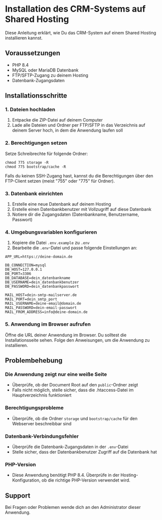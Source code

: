 # Installation des CRM-Systems auf Shared Hosting

Diese Anleitung erklärt, wie Du das CRM-System auf einem Shared Hosting installieren kannst.

## Voraussetzungen

- PHP 8.4
- MySQL oder MariaDB Datenbank
- FTP/SFTP-Zugang zu deinem Hosting
- Datenbank-Zugangsdaten

## Installationsschritte

### 1. Dateien hochladen

1. Entpacke die ZIP-Datei auf deinem Computer
2. Lade alle Dateien und Ordner per FTP/SFTP in das Verzeichnis auf deinem Server hoch, in dem die Anwendung laufen soll

### 2. Berechtigungen setzen

Setze Schreibrechte für folgende Ordner:
```
chmod 775 storage -R
chmod 775 bootstrap/cache -R
```

Falls du keinen SSH-Zugang hast, kannst du die Berechtigungen über den FTP-Client setzen (meist "755" oder "775" für Ordner).

### 3. Datenbank einrichten

1. Erstelle eine neue Datenbank auf deinem Hosting
2. Erstelle einen Datenbankbenutzer mit Vollzugriff auf diese Datenbank
3. Notiere dir die Zugangsdaten (Datenbankname, Benutzername, Passwort)

### 4. Umgebungsvariablen konfigurieren

1. Kopiere die Datei `.env.example` zu `.env`
2. Bearbeite die `.env`-Datei und passe folgende Einstellungen an:

```
APP_URL=https://deine-domain.de

DB_CONNECTION=mysql
DB_HOST=127.0.0.1
DB_PORT=3306
DB_DATABASE=dein_datenbankname
DB_USERNAME=dein_datenbankbenutzer
DB_PASSWORD=dein_datenbankpasswort

MAIL_HOST=dein-smtp-mailserver.de
MAIL_PORT=dein_smtp_port
MAIL_USERNAME=deine-email@domain.de
MAIL_PASSWORD=dein-email-passwort
MAIL_FROM_ADDRESS=info@deine-domain.de
```

### 5. Anwendung im Browser aufrufen

Öffne die URL deiner Anwendung im Browser. Du solltest die Installationsseite sehen. Folge den Anweisungen, um die Anwendung zu installieren.

## Problembehebung

### Die Anwendung zeigt nur eine weiße Seite

- Überprüfe, ob der Document Root auf den `public`-Ordner zeigt
- Falls nicht möglich, stelle sicher, dass die .htaccess-Datei im Hauptverzeichnis funktioniert

### Berechtigungsprobleme

- Überprüfe, ob die Ordner `storage` und `bootstrap/cache` für den Webserver beschreibbar sind

### Datenbank-Verbindungsfehler

- Überprüfe die Datenbank-Zugangsdaten in der `.env`-Datei
- Stelle sicher, dass der Datenbankbenutzer Zugriff auf die Datenbank hat

### PHP-Version

- Diese Anwendung benötigt PHP 8.4. Überprüfe in der Hosting-Konfiguration, ob die richtige PHP-Version verwendet wird.

## Support

Bei Fragen oder Problemen wende dich an den Administrator dieser Anwendung. 
